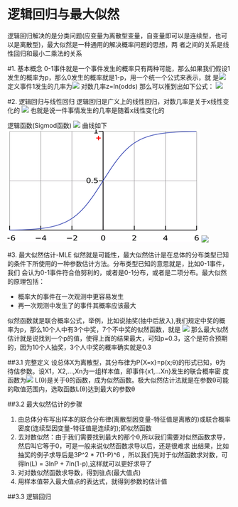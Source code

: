 逻辑回归与最大似然
=
逻辑回归解决的是分类问题(应变量为离散型变量，自变量即可以是连续型，也可以是离散型)，最大似然是一种通用的解决概率问题的思想，两
者之间的关系是线性回归和最小二乘法的关系

#1. 基本概念
0-1事件就是一个事件发生的概率只有两种可能，那么如果我们假设1发生的概率为p，那么0发生的概率就是1-p，用一个统一个公式来表示，就
是<img src="http://latex.codecogs.com/svg.latex?P\{X=x\}=p^x(1-p)^{1-x}" style="border:none;">
定义事件1发生的几率为<img src="http://latex.codecogs.com/svg.latex?odds=\frac{p}{1-p}" style="border:none;">
对数几率z=ln(odds)
那么可以推到出如下公式：
<img src="http://latex.codecogs.com/svg.latex?P\{X=x\}=\frac{1}{1+e^{-z}}" style="border:none;">

#2. 逻辑回归与线性回归
逻辑回归是广义上的线性回归，对数几率是关于x线性变化的
<img src="http://latex.codecogs.com/svg.latex?logit=\Theta^TX" style="border:none;">
也就是说一件事情发生的几率是随着x线性变化的

逻辑函数(Sigmod函数)
<img src="http://latex.codecogs.com/svg.latex?P\{X=x\}=h^{\Theta}(x)=\frac{1}{1+e^{-\Theta^Tx}}" style="border:none;">
曲线如下
![images](images/21.png)
<img src="http://latex.codecogs.com/svg.latex?\frac{\partial}{\partial\Theta_j}h_{\Theta}^\prime(x)=(\frac{1}{1+e^{-x}})(1-\frac{1}{1+e^{-x}})x_j" style="border:none;">

#3. 最大似然估计-MLE
似然就是可能性，最大似然估计是在总体的分布类型已知的条件下所使用的一种参数估计方法。分布类型已知的意思就是，比如0-1事件，我们
会认为0-1事件符合伯努利的，或者是0-1分布，或者是二项分布。最大似然的原理包括：
- 概率大的事件在一次观测中更容易发生
- 再一次观测中发生了的事件其概率应该最大

似然函数就是联合概率公式，举例，比如说抽奖(抽中后放入),我们规定中奖的概率为p，那么10个人中有3个中奖，7个不中奖的似然函数，就是
<img src="http://latex.codecogs.com/svg.latex?P(x_1,x_2,...,x_{10})=p^3(1-p)^7" style="border:none;">
那么最大似然估计就是说找到一个p的值，使得上面的结果最大，可知p=0.3，这个是符合预期的，因为10个人抽奖，3个人中奖的概率确实就是0.3

##3.1 完整定义
设总体X为离散型，其分布律为P{X=x}=p(x;θ)的形式已知，θ为待估参数。设X1，X2,...,Xn为一组样本值，即事件{x1,...Xn}发生的联合概率密
度函数为<img src="http://latex.codecogs.com/svg.latex?L(\theta)=L(x_1,x_2,...,x_n;\theta)=\Pi_{i=1}^np(x_i;\theta)%20\theta%20\in%20\Theta" style="border:none;">
L(θ)是关于θ的函数，成为似然函数。极大似然估计法就是在参数θ可能的取值范围内，选取函数L(θ)达到最大的参数θ

##3.2 最大似然估计的步骤
1. 由总体分布写出样本的联合分布律(离散型因变量-特征值是离散的)或联合概率密度(连续型因变量-特征值是连续的);即似然函数
2. 去对数似然：由于我们需要找到最大的那个θ,所以我们需要对似然函数求导，然后叫它等于0，可是一般来说似然函数求导以后，还是很难求
出结果，比如抽奖的例子求导后是3P^2 * 7(1-P)^6 ，所以我们先对于似然函数求对数，可得ln(L) = 3lnP + 7ln(1-p),这样就可以更好求导了
3. 对对数似然函数求导数，得到驻点(最大值点)
4. 用样本值带入最大值点的表达式，就得到参数的估计值

##3.3 逻辑回归




